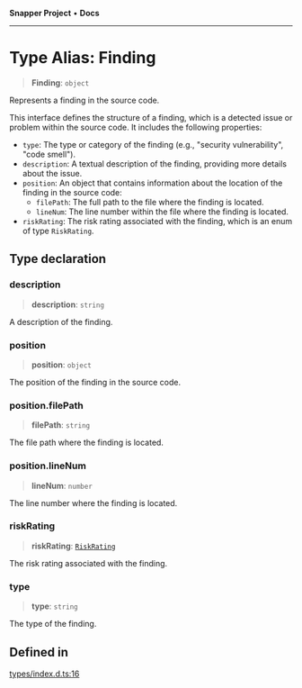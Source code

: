 **Snapper Project** • **Docs**

***

# Type Alias: Finding

> **Finding**: `object`

Represents a finding in the source code.

This interface defines the structure of a finding, which is a detected issue or
problem within the source code. It includes the following properties:

- `type`: The type or category of the finding (e.g., "security vulnerability", "code smell").
- `description`: A textual description of the finding, providing more details about the issue.
- `position`: An object that contains information about the location of the finding in the source code:
  - `filePath`: The full path to the file where the finding is located.
  - `lineNum`: The line number within the file where the finding is located.
- `riskRating`: The risk rating associated with the finding, which is an enum of type `RiskRating`.

## Type declaration

### description

> **description**: `string`

A description of the finding.

### position

> **position**: `object`

The position of the finding in the source code.

### position.filePath

> **filePath**: `string`

The file path where the finding is located.

### position.lineNum

> **lineNum**: `number`

The line number where the finding is located.

### riskRating

> **riskRating**: [`RiskRating`](../../structures/enumerations/RiskRating.md)

The risk rating associated with the finding.

### type

> **type**: `string`

The type of the finding.

## Defined in

[types/index.d.ts:16](https://github.com/asifqatar/Snapper/blob/1d48336393770932279ea1b6ba1c8407a2b1d178/types/index.d.ts#L16)
